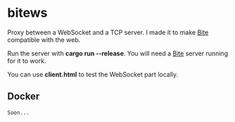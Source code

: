 # bitews

Proxy between a WebSocket and a TCP server. I made it to make
[Bite](https://github.com/alvivar/bite) compatible with the web.

Run the server with **cargo run --release**. You will need a
[Bite](https://github.com/alvivar/bite) server running for it to work.

You can use **client.html** to test the WebSocket part locally.

## Docker

    Soon...
